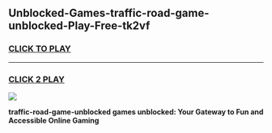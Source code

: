 
## Unblocked-Games-traffic-road-game-unblocked-Play-Free-tk2vf
<h3>
<a href="https://premium76.site?title=traffic-road-game-unblocked&ref=19M">CLICK TO PLAY</a></h3>
<hr>

<h3>
<a href="https://premium76.site?title=traffic-road-game-unblocked&ref=19M">CLICK 2 PLAY</a>
  
</h3>

<a href="https://premium76.site?title=traffic-road-game-unblocked&ref=19M"><img src="https://clearcache.store/games.png"></a>


**traffic-road-game-unblocked games unblocked: Your Gateway to Fun and Accessible Online Gaming**

